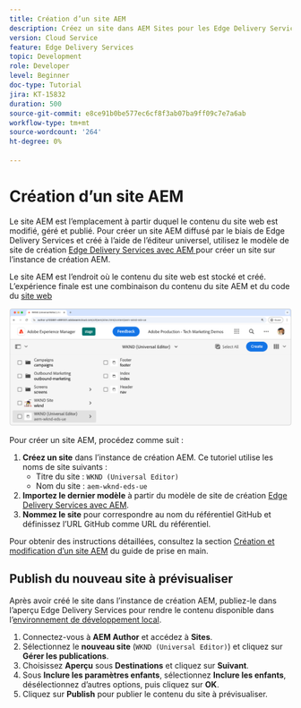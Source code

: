 ```yaml
---
title: Création d’un site AEM
description: Créez un site dans AEM Sites pour les Edge Delivery Services, modifiable à l’aide de l’éditeur universel.
version: Cloud Service
feature: Edge Delivery Services
topic: Development
role: Developer
level: Beginner
doc-type: Tutorial
jira: KT-15832
duration: 500
source-git-commit: e8ce91b0be577ec6cf8f3ab07ba9ff09c7e7a6ab
workflow-type: tm+mt
source-wordcount: '264'
ht-degree: 0%

---
```


# Création d’un site AEM

Le site AEM est l’emplacement à partir duquel le contenu du site web est modifié, géré et publié. Pour créer un site AEM diffusé par le biais de Edge Delivery Services et créé à l’aide de l’éditeur universel, utilisez le modèle de site de création [Edge Delivery Services avec AEM ](https://github.com/adobe-rnd/aem-boilerplate-xwalk/releases) pour créer un site sur l’instance de création AEM.

Le site AEM est l’endroit où le contenu du site web est stocké et créé. L’expérience finale est une combinaison du contenu du site AEM et du code du [site web](./1-new-code-project.md)

![Nouveau site AEM pour Edge Delivery Services et éditeur universel](./assets/2-new-aem-site/new-site.png)

Pour créer un site AEM, procédez comme suit :

1. **Créez un site** dans l’instance de création AEM. Ce tutoriel utilise les noms de site suivants :
   * Titre du site : `WKND (Universal Editor)`
   * Nom du site : `aem-wknd-eds-ue`
2. **Importez le dernier modèle** à partir du modèle de site de création [Edge Delivery Services avec AEM](https://github.com/adobe-rnd/aem-boilerplate-xwalk/releases).
3. **Nommez le site** pour correspondre au nom du référentiel GitHub et définissez l’URL GitHub comme URL du référentiel.

Pour obtenir des instructions détaillées, consultez la section [Création et modification d’un site AEM](https://experienceleague.adobe.com/en/docs/experience-manager-cloud-service/content/edge-delivery/wysiwyg-authoring/edge-dev-getting-started#create-aem-site) du guide de prise en main.

## Publish du nouveau site à prévisualiser

Après avoir créé le site dans l’instance de création AEM, publiez-le dans l’aperçu Edge Delivery Services pour rendre le contenu disponible dans l’[environnement de développement local](./3-local-development-environment.md).

1. Connectez-vous à **AEM Author** et accédez à **Sites**.
2. Sélectionnez le **nouveau site** (`WKND (Universal Editor)`) et cliquez sur **Gérer les publications**.
3. Choisissez **Aperçu** sous **Destinations** et cliquez sur **Suivant**.
4. Sous **Inclure les paramètres enfants**, sélectionnez **Inclure les enfants**, désélectionnez d’autres options, puis cliquez sur **OK**.
5. Cliquez sur **Publish** pour publier le contenu du site à prévisualiser.
